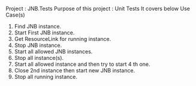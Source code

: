 Project : JNB.Tests
Purpose of this project : Unit Tests
It covers below Use Case(s)
1. Find JNB instance.
2. Start First JNB instance.
3. Get ResourceLink for running instance.
4. Stop JNB instance.
5. Start all allowed JNB instances.
6. Stop all instance(s).
7. Start all allowed instance and then try to start 4 th one.
8. Close 2nd instance then start new JNB instance.
9. Stop all running instance.
